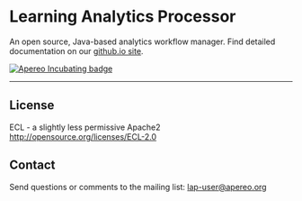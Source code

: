 Learning Analytics Processor
=======
An open source, Java-based analytics workflow manager. Find detailed documentation on our [github.io site](http://apereo-learning-analytics-initiative.github.io/LearningAnalyticsProcessor/).

[![Apereo Incubating badge](https://img.shields.io/badge/apereo-incubating-blue.svg)](https://www.apereo.org/content/projects-currently-incubation)

*************************************************************************************

License
-------
ECL  - a slightly less permissive Apache2
http://opensource.org/licenses/ECL-2.0

Contact
-------
Send questions or comments to the mailing list: lap-user@apereo.org
